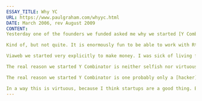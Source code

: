 ```yaml
---
ESSAY_TITLE: Why YC
URL: https://www.paulgraham.com/whyyc.html
DATE: March 2006, rev August 2009
CONTENT:
Yesterday one of the founders we funded asked me why we started [Y Combinator](http://ycombinator.com/). Or more precisely, he asked if we'd started YC mainly for fun.

Kind of, but not quite. It is enormously fun to be able to work with Rtm and Trevor again. I missed that after we sold Viaweb, and for all the years after I always had a background process running, looking for something we could do together. There is definitely an aspect of a band reunion to Y Combinator. Every couple days I slip and call it "Viaweb."

Viaweb we started very explicitly to make money. I was sick of living from one freelance project to the next, and decided to just work as hard as I could till I'd made enough to solve the problem once and for all. Viaweb was sometimes fun, but it wasn't designed for fun, and mostly it wasn't. I'd be surprised if any startup is. All startups are mostly schleps.

The real reason we started Y Combinator is neither selfish nor virtuous. We didn't start it mainly to make money; we have no idea what our average returns might be, and won't know for years. Nor did we start YC mainly to help out young would-be founders, though we do like the idea, and comfort ourselves occasionally with the thought that if all our investments tank, we will thus have been doing something unselfish. (It's oddly nondeterministic.)

The real reason we started Y Combinator is one probably only a [hacker](https://www.paulgraham.com/gba.html) would understand. We did it because it seems such a great hack. There are thousands of smart people who could start companies and don't, and with a relatively small amount of force applied at just the right place, we can spring on the world a stream of new startups that might otherwise not have existed.

In a way this is virtuous, because I think startups are a good thing. But really what motivates us is the completely amoral desire that would motivate any hacker who looked at some complex device and realized that with a tiny tweak he could make it run more efficiently. In this case, the device is the world's economy, which fortunately happens to be open source.
---
```

